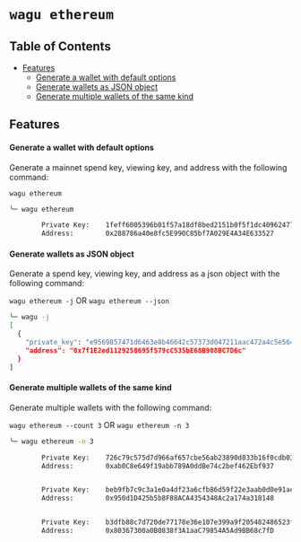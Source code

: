 # `wagu ethereum`

## <a name='TableofContents'></a>Table of Contents

* [Features](#Features)
	* [Generate a wallet with default options](#Generateawalletwithdefaultoptions)
	* [Generate wallets as JSON object](#GeneratewalletsasJSONobject)
	* [Generate multiple wallets of the same kind](#Generatemultiplewalletsofthesamekind)

##  <a name='Features'></a>Features

#### <a name='Generateawalletwithdefaultoptions'></a>Generate a wallet with default options

Generate a mainnet spend key, viewing key, and address with the following command:

`wagu ethereum`

```bash
╰─ wagu ethereum

        Private Key:    1feff6005396b01f57a18df8bed2151b0f5f1dc409624773a910daf67121b300
        Address:        0x288786a40e8fc5E990C85bf7A029E4A34E633527

```

#### <a name='GeneratewalletsasJSONobject'></a>Generate wallets as JSON object

Generate a spend key, viewing key, and address as a json object with the following command:

`wagu ethereum -j` OR `wagu ethereum --json`

```bash
╰─ wagu -j
[
  {
    "private_key": "e9569857471d6463e8b46642c57373d047211aac472a4c5e564b090ddd173ed2",
    "address": "0x7f1E2ed1129258695f579cC535bE68B908BC7D6c"
  }
]
```

#### <a name='Generatemultiplewalletsofthesamekind'></a>Generate multiple wallets of the same kind

Generate multiple wallets with the following command:

`wagu ethereum --count 3` OR `wagu ethereum -n 3`

```bash
╰─ wagu ethereum -n 3

        Private Key:    726c79c575d7d966af657cbe56ab23890d833b16f0cdb03bdc5526760f25d61a
        Address:        0xab0C8e649f19abb789A0ddBe74c2bef462Ebf937


        Private Key:    beb9fb7c9c3a1e0a4df23a6cfb86d59f22e3aab0d0e91aee3ec5c94ac9f34d32
        Address:        0x950d1D425b5b8F88ACA4354348Ac2a174a318148


        Private Key:    b3dfb88c7d720de77178e36e107e399a9f205482486523f598e089ff512f11d0
        Address:        0x80367300a0B0838f3A1aaC79854A5Ad9BB68c7fD

```